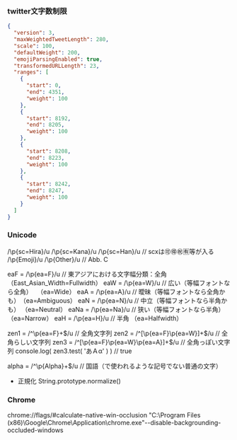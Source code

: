 ### twitter文字数制限
```json
{
  "version": 3,
  "maxWeightedTweetLength": 280,
  "scale": 100,
  "defaultWeight": 200,
  "emojiParsingEnabled": true,
  "transformedURLLength": 23,
  "ranges": [
    {
      "start": 0,
      "end": 4351,
      "weight": 100
    },
    {
      "start": 8192,
      "end": 8205,
      "weight": 100
    },
    {
      "start": 8208,
      "end": 8223,
      "weight": 100
    },
    {
      "start": 8242,
      "end": 8247,
      "weight": 100
    }
  ]
}
```

### Unicode
/\p{sc=Hira}/u
/\p{sc=Kana}/u
/\p{sc=Han}/u  // scxは🉑🉐㊗️🈶等が入る
/\p{Emoji}/u
/\p{Other}/u // Abb. C

eaF  = /\p{ea=F}/u   // 東アジアにおける文字幅分類：全角　（East_Asian_Width=Fullwidth）
eaW  = /\p{ea=W}/u   // 広い（等幅フォントなら全角）　    （ea=Wide）
eaA  = /\p{ea=A}/u   // 曖昧（等幅フォントなら全角かも）　（ea=Ambiguous）
eaN  = /\p{ea=N}/u   // 中立（等幅フォントなら半角かも）  （ea=Neutral）
eaNa = /\p{ea=Na}/u  // 狭い（等幅フォントなら半角）     （ea=Narrow）
eaH  = /\p{ea=H}/u   // 半角                          （ea=Halfwidth）

zen1 = /^\p{ea=F}+$/u                    // 全角文字列
zen2 = /^[\p{ea=F}\p{ea=W}]+$/u          // 全角らしい文字列
zen3 = /^[\p{ea=F}\p{ea=W}\p{ea=A}]+$/u  // 全角っぽい文字列
console.log( zen3.test( 'あＡα' ) )      // true

alpha = /^\p{Alpha}+$/u  // 国語（で使われるような記号でない普通の文字）

- 正規化
String.prototype.normalize()

### Chrome 
chrome://flags/#calculate-native-win-occlusion
"C:\Program Files (x86)\Google\Chrome\Application\chrome.exe"--disable-backgrounding-occluded-windows
